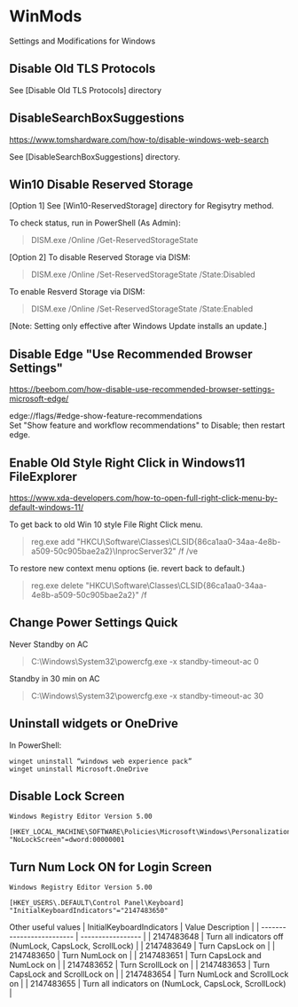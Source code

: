 # WinMods
Settings and Modifications for Windows


## Disable Old TLS Protocols
See [Disable Old TLS Protocols] directory


## DisableSearchBoxSuggestions
https://www.tomshardware.com/how-to/disable-windows-web-search

See [DisableSearchBoxSuggestions] directory.


## Win10 Disable Reserved Storage
[Option 1] See [Win10-ReservedStorage] directory for Regisytry method.

To check status, run in PowerShell (As Admin):
> DISM.exe /Online /Get-ReservedStorageState

[Option 2]
To disable Reserved Storage via DISM:
> DISM.exe /Online /Set-ReservedStorageState /State:Disabled

To enable Resverd Storage via DISM:
> DISM.exe /Online /Set-ReservedStorageState /State:Enabled

[Note: Setting only effective after Windows Update installs an update.]

## Disable Edge "Use Recommended Browser Settings"
https://beebom.com/how-disable-use-recommended-browser-settings-microsoft-edge/

edge://flags/#edge-show-feature-recommendations  
Set "Show feature and workflow recommendations" to Disable; then restart edge.


## Enable Old Style Right Click in Windows11 FileExplorer
https://www.xda-developers.com/how-to-open-full-right-click-menu-by-default-windows-11/

To get back to old Win 10 style File Right Click menu.
> reg.exe add "HKCU\Software\Classes\CLSID\{86ca1aa0-34aa-4e8b-a509-50c905bae2a2}\InprocServer32" /f /ve

To restore new context menu options (ie. revert back to default.)
> reg.exe delete "HKCU\Software\Classes\CLSID\{86ca1aa0-34aa-4e8b-a509-50c905bae2a2}" /f

## Change Power Settings Quick

Never Standby on AC
> C:\Windows\System32\powercfg.exe -x standby-timeout-ac 0

Standby in 30 min on AC
> C:\Windows\System32\powercfg.exe -x standby-timeout-ac 30

## Uninstall widgets or OneDrive
In PowerShell:
```
winget uninstall “windows web experience pack”
winget uninstall Microsoft.OneDrive
```

## Disable Lock Screen
```
Windows Registry Editor Version 5.00

[HKEY_LOCAL_MACHINE\SOFTWARE\Policies\Microsoft\Windows\Personalization]
"NoLockScreen"=dword:00000001
```

## Turn Num Lock ON for Login Screen
```
Windows Registry Editor Version 5.00

[HKEY_USERS\.DEFAULT\Control Panel\Keyboard]
"InitialKeyboardIndicators"="2147483650"
```

Other useful values
| InitialKeyboardIndicators | Value	Description |
| ------------------------- | ----------------- |
| 2147483648	              | Turn all indicators off (NumLock, CapsLock, ScrollLock) |
| 2147483649                | Turn CapsLock on |
| 2147483650	              | Turn NumLock on |
| 2147483651	              | Turn CapsLock and NumLock on |
| 2147483652	              | Turn ScrollLock on |
| 2147483653	              | Turn CapsLock and ScrollLock on |
| 2147483654	              | Turn NumLock and ScrollLock on |
| 2147483655	              | Turn all indicators on (NumLock, CapsLock, ScrollLock) |
